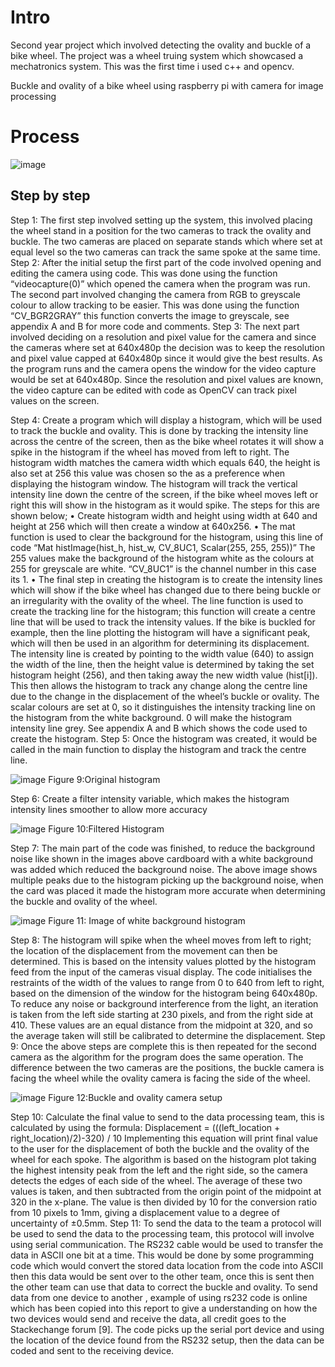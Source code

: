 # Intro #
Second year project which involved detecting the ovality and buckle of a bike wheel. The project was a wheel truing system which showcased a mechatronics system.
This was the first time i used c++ and opencv.

Buckle and ovality of a bike wheel using raspberry pi with camera for image processing

# Process #

![image](https://user-images.githubusercontent.com/61083107/136714436-d70f5b43-83f8-4d87-bf93-cfcfb7a2aca3.png)

## Step by step ##
Step 1: The first step involved setting up the system, this involved placing the wheel stand in a position for the two cameras to track the ovality and buckle. The two cameras are placed on separate stands which where set at equal level so the two cameras can track the same spoke at the same time. 
Step 2: After the initial setup the first part of the code involved opening and editing the camera using code. This was done using the function “videocapture(0)” which opened the camera when the program was run. The second part involved changing the camera from RGB to greyscale colour to allow tracking to be easier. This was done using the function “CV_BGR2GRAY” this function converts the image to greyscale, see appendix A and B for more code and comments.
Step 3: The next part involved deciding on a resolution and pixel value for the camera and since the cameras where set at 640x480p the decision was to keep the resolution and pixel value capped at 640x480p since it would give the best results. As the program runs and the camera opens the window for the video capture would be set at 640x480p. Since the resolution and pixel values are known, the video capture can be edited with code as OpenCV can track pixel values on the screen.


Step 4: Create a program which will display a histogram, which will be used to track the buckle and ovality. This is done by tracking the intensity line across the centre of the screen, then as the bike wheel rotates it will show a spike in the histogram if the wheel has moved from left to right. The histogram width matches the camera width which equals 640, the height is also set at 256 this value was chosen so the as a preference when displaying the histogram window. The histogram will track the vertical intensity line down the centre of the screen, if the bike wheel moves left or right this will show in the histogram as it would spike. The steps for this are shown below;
•	Create histogram width and height using width at 640 and height at 256 which will then create a window at 640x256.
•	The mat function is used to clear the background for the histogram, using this line of code “Mat histImage(hist_h, hist_w, CV_8UC1, Scalar(255, 255, 255))” The 255 values make the background of the histogram white as the colours at 255 for greyscale are white. “CV_8UC1” is the channel number in this case its 1.
•	The final step in creating the histogram is to create the intensity lines which will show if the bike wheel has changed due to there being buckle or an irregularity with the ovality of the wheel. The line function is used to create the tracking line for the histogram; this function will create a centre line that will be used to track the intensity values. If the bike is buckled for example, then the line plotting the histogram will have a significant peak, which will then be used in an algorithm for determining its displacement. The intensity line is created by pointing to the width value (640) to assign the width of the line, then the height value is determined by taking the set histogram height (256), and then taking away the new width value (hist[i]). This then allows the histogram to track any change along the centre line due to the change in the displacement of the wheel’s buckle or ovality. The scalar colours are set at 0, so it distinguishes the intensity tracking line on the histogram from the white background. 0 will make the histogram intensity line grey. See appendix A and B which shows the code used to create the histogram.
Step 5: Once the histogram was created, it would be called in the main function to display the histogram and track the centre line. 


![image](https://user-images.githubusercontent.com/61083107/136714490-d7cce14c-cf71-478a-b97c-82f199af8014.png)
Figure 9:Original histogram

Step 6: Create a filter intensity variable, which makes the histogram intensity lines smoother to allow more accuracy
 
![image](https://user-images.githubusercontent.com/61083107/136714494-cf19ca0e-b821-4467-8ec9-1af55f4e71ac.png)
Figure 10:Filtered Histogram

Step 7: The main part of the code was finished, to reduce the background noise like shown in the images above cardboard with a white background was added which reduced the background noise. The above image shows multiple peaks due to the histogram picking up the background noise, when the card was placed it made the histogram more accurate when determining the buckle and ovality of the wheel.

![image](https://user-images.githubusercontent.com/61083107/136714503-8f4f3b37-fa0c-4579-8363-3b0452f9551a.png)
Figure 11: Image of white background histogram

Step 8: The histogram will spike when the wheel moves from left to right; the location of the displacement from the movement can then be determined. This is based on the intensity values plotted by the histogram feed from the input of the cameras visual display. The code initialises the restraints of the width of the values to range from 0 to 640 from left to right, based on the dimension of the window for the histogram being 640x480p. To reduce any noise or background interference from the light, an iteration is taken from the left side starting at 230 pixels, and from the right side at 410. These values are an equal distance from the midpoint at 320, and so the average taken will still be calibrated to determine the displacement.
Step 9: Once the above steps are complete this is then repeated for the second camera as the algorithm for the program does the same operation. The difference between the two cameras are the positions, the buckle camera is facing the wheel while the ovality camera is facing the side of the wheel. 
 
![image](https://user-images.githubusercontent.com/61083107/136714509-fb477062-0b1f-49e5-9a71-d4a390312b87.png)
Figure 12:Buckle and ovality camera setup

Step 10: Calculate the final value to send to the data processing team, this is calculated by using the formula:
 Displacement = (((left_location + right_location)/2)-320) / 10
Implementing this equation will print final value to the user for the displacement of both the buckle and the ovality of the wheel for each spoke. The algorithm is based on the histogram plot taking the highest intensity peak from the left and the right side, so the camera detects the edges of each side of the wheel. The average of these two values is taken, and then subtracted from the origin point of the midpoint at 320 in the x-plane. The value is then divided by 10 for the conversion ratio from 10 pixels to 1mm, giving a displacement value to a degree of uncertainty of ±0.5mm.
Step 11: To send the data to the team a protocol will be used to send the data to the processing team, this protocol will involve using serial communication. The RS232 cable would be used to transfer the data in ASCII one bit at a time. This would be done by some programming code which would convert the stored data location from the code into ASCII then this data would be sent over to the other team, once this is sent then the other team can use that data to correct the buckle and ovality. To send data from one device to another , example of using rs232 code is online which has been copied into this report to give a understanding on how the two devices would send and receive the data, all credit goes to the Stackechange forum [9]. The code picks up the serial port device and using the location of the device found from the RS232 setup, then the data can be coded and sent to the receiving device.

